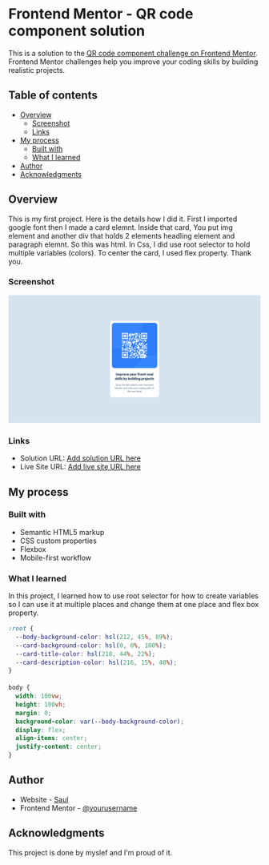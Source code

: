 # Frontend Mentor - QR code component solution

This is a solution to the [QR code component challenge on Frontend Mentor](https://www.frontendmentor.io/challenges/qr-code-component-iux_sIO_H). Frontend Mentor challenges help you improve your coding skills by building realistic projects.

## Table of contents

- [Overview](#overview)
  - [Screenshot](#screenshot)
  - [Links](#links)
- [My process](#my-process)
  - [Built with](#built-with)
  - [What I learned](#what-i-learned)
- [Author](#author)
- [Acknowledgments](#acknowledgments)

## Overview

This is my first project. Here is the details how I did it. First I imported google font then I made a card elemnt. Inside that card, You put img element and another div that holds 2 elements headling element and paragraph elemnt. So this was html. In Css, I did use root selector to hold multiple variables (colors). To center the card, I used flex property. Thank you.

### Screenshot

![](./screenshot.png)

### Links

- Solution URL: [Add solution URL here](https://github.com/MgMyatHtayKhant/qr-code-component-main)
- Live Site URL: [Add live site URL here](https://gilded-tapioca-a465f3.netlify.app/)

## My process

### Built with

- Semantic HTML5 markup
- CSS custom properties
- Flexbox
- Mobile-first workflow

### What I learned

In this project, I learned how to use root selector for how to create variables so I can use it at multiple places and change them at one place and flex box property.

```css
:root {
  --body-background-color: hsl(212, 45%, 89%);
  --card-background-color: hsl(0, 0%, 100%);
  --card-title-color: hsl(218, 44%, 22%);
  --card-description-color: hsl(216, 15%, 48%);
}

body {
  width: 100vw;
  height: 100vh;
  margin: 0;
  background-color: var(--body-background-color);
  display: flex;
  align-items: center;
  justify-content: center;
}
```

## Author

- Website - [Saul](https://saul-homepage.netlify.app/)
- Frontend Mentor - [@yourusername](https://www.frontendmentor.io/profile/yourusername)

## Acknowledgments

This project is done by myslef and I'm proud of it.
